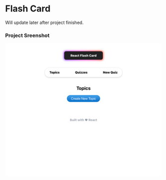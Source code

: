 # Flash Card

Will update later after project finished.

### Project Sreenshot

![Screenshot](ss.png)

